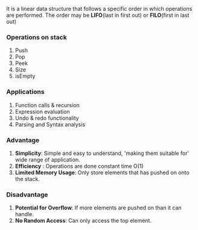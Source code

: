 It is a linear data structure that follows a specific order in which operations are performed.
The order may be **LIFO**(last in first out) or **FILO**(first in last out)

### Operations on stack
1. Push
2. Pop
3. Peek
4. Size
5. isEmpty

### Applications
1. Function calls & recursion
2. Expression evaluation
3. Undo & redo functionality
4. Parsing and Syntax analysis

### Advantage
1. **Simplicity**: Simple and easy to understand, 'making them suitable for' wide range of application.
2. **Efficiency** : Operations are done constant time O(1)
3. **Limited Memory Usage**: Only store elements that has pushed on onto the stack.
### Disadvantage
1. **Potential for Overflow**: If more elements are pushed on than it can handle.
2. **No Random Access**: Can only access the top element.